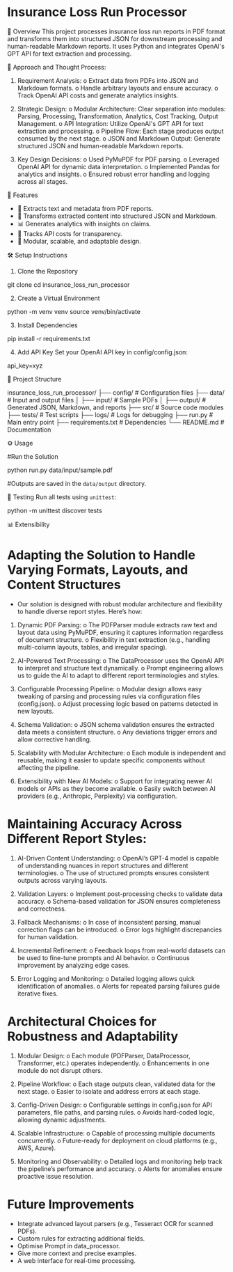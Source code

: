 # Insurance Loss Run Processor

📄 Overview
This project processes insurance loss run reports in PDF format and transforms them into structured JSON for downstream processing and human-readable Markdown reports. It uses Python and integrates OpenAI's GPT API for text extraction and processing.

🧠 Approach and Thought Process:

1.	Requirement Analysis:
o	Extract data from PDFs into JSON and Markdown formats.
o	Handle arbitrary layouts and ensure accuracy.
o	Track OpenAI API costs and generate analytics insights.

2.	Strategic Design:
o	Modular Architecture: Clear separation into modules: Parsing, Processing, Transformation, Analytics, Cost Tracking, Output Management.
o	API Integration: Utilize OpenAI's GPT API for text extraction and processing.
o	Pipeline Flow: Each stage produces output consumed by the next stage.
o	JSON and Markdown Output: Generate structured JSON and human-readable Markdown reports.

3.	Key Design Decisions:
o	Used PyMuPDF for PDF parsing.
o	Leveraged OpenAI API for dynamic data interpretation.
o	Implemented Pandas for analytics and insights.
o	Ensured robust error handling and logging across all stages.

🚀 Features
- 📄 Extracts text and metadata from PDF reports.
- 🔄 Transforms extracted content into structured JSON and Markdown.
- 📊 Generates analytics with insights on claims.
- 💸 Tracks API costs for transparency.
- 🔧 Modular, scalable, and adaptable design.

🛠️ Setup Instructions

 1. Clone the Repository

git clone 
cd insurance_loss_run_processor


 2. Create a Virtual Environment

python -m venv venv
source venv/bin/activate  


 3. Install Dependencies

pip install -r requirements.txt


 4. Add API Key
Set your OpenAI API key in config/config.json:

 api_key=xyz 


📂 Project Structure

insurance_loss_run_processor/
├── config/              # Configuration files
├── data/                # Input and output files
│   ├── input/           # Sample PDFs
│   ├── output/          # Generated JSON, Markdown, and reports
├── src/                 # Source code modules
├── tests/               # Test scripts
├── logs/                # Logs for debugging
├── run.py               # Main entry point
├── requirements.txt     # Dependencies
└── README.md            # Documentation


⚙️ Usage

#Run the Solution

python run.py data/input/sample.pdf  

#Outputs are saved in the `data/output` directory.

🧪 Testing
Run all tests using `unittest`:

python -m unittest discover tests


📊 Extensibility

# Adapting the Solution to Handle Varying Formats, Layouts, and Content Structures

- Our solution is designed with robust modular architecture and flexibility to handle diverse report styles. Here’s how:

1.	Dynamic PDF Parsing:
o	The PDFParser module extracts raw text and layout data using PyMuPDF, ensuring it captures information regardless of document structure.
o	Flexibility in text extraction (e.g., handling multi-column layouts, tables, and irregular spacing).

2.	AI-Powered Text Processing:
o	The DataProcessor uses the OpenAI API to interpret and structure text dynamically.
o	Prompt engineering allows us to guide the AI to adapt to different report terminologies and styles.

3.	Configurable Processing Pipeline:
o	Modular design allows easy tweaking of parsing and processing rules via configuration files (config.json).
o	Adjust processing logic based on patterns detected in new layouts.

4.	Schema Validation:
o	JSON schema validation ensures the extracted data meets a consistent structure.
o	Any deviations trigger errors and allow corrective handling.

5.	Scalability with Modular Architecture:
o	Each module is independent and reusable, making it easier to update specific components without affecting the pipeline.

6.	Extensibility with New AI Models:
o	Support for integrating newer AI models or APIs as they become available.
o	Easily switch between AI providers (e.g., Anthropic, Perplexity) via configuration.

# Maintaining Accuracy Across Different Report Styles:

1.	AI-Driven Content Understanding:
o	OpenAI’s GPT-4 model is capable of understanding nuances in report structures and different terminologies.
o	The use of structured prompts ensures consistent outputs across varying layouts.

2.	Validation Layers:
o	Implement post-processing checks to validate data accuracy.
o	Schema-based validation for JSON ensures completeness and correctness.

3.	Fallback Mechanisms:
o	In case of inconsistent parsing, manual correction flags can be introduced.
o	Error logs highlight discrepancies for human validation.

4.	Incremental Refinement:
o	Feedback loops from real-world datasets can be used to fine-tune prompts and AI behavior.
o	Continuous improvement by analyzing edge cases.

5.	Error Logging and Monitoring:
o	Detailed logging allows quick identification of anomalies.
o	Alerts for repeated parsing failures guide iterative fixes.

# Architectural Choices for Robustness and Adaptability

1.	Modular Design:
o	Each module (PDFParser, DataProcessor, Transformer, etc.) operates independently.
o	Enhancements in one module do not disrupt others.

2.	Pipeline Workflow:
o	Each stage outputs clean, validated data for the next stage.
o	Easier to isolate and address errors at each stage.

3.	Config-Driven Design:
o	Configurable settings in config.json for API parameters, file paths, and parsing rules.
o	Avoids hard-coded logic, allowing dynamic adjustments.

4.	Scalable Infrastructure:
o	Capable of processing multiple documents concurrently.
o	Future-ready for deployment on cloud platforms (e.g., AWS, Azure).

5.	Monitoring and Observability:
o	Detailed logs and monitoring help track the pipeline’s performance and accuracy.
o	Alerts for anomalies ensure proactive issue resolution.

# Future Improvements
- Integrate advanced layout parsers (e.g., Tesseract OCR for scanned PDFs).
- Custom rules for extracting additional fields.
- Optimise Prompt in data_processor.
- Give more context and precise examples.
- A web interface for real-time processing.